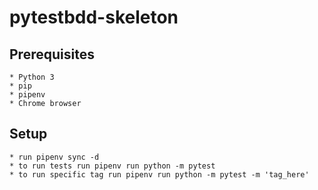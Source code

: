 # pytestbdd-skeleton

## Prerequisites
    * Python 3
    * pip
    * pipenv
    * Chrome browser

## Setup
    * run pipenv sync -d
    * to run tests run pipenv run python -m pytest
    * to run specific tag run pipenv run python -m pytest -m 'tag_here'
